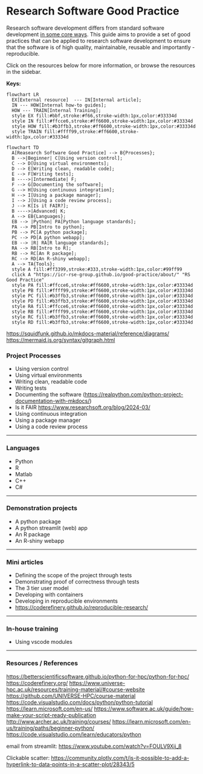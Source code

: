 # Research Software Good Practice

Research software development differs from standard software development [in some core ways](about.md). This guide aims to provide a set of good practices that can be applied to research software development to ensure that the software is of high quality, maintainable, reusable and importantly - reproducible.

Click on the resources below for more information, or browse the resources in the sidebar.

**Keys:**  
``` mermaid
flowchart LR
  EX[External resource]  --- IN[Internal article];
  IN --- HOW[Internal how-to guides];
  HOW --- TRAIN[Internal Training];  
  style EX fill:#bbf,stroke:#f66,stroke-width:1px,color:#33334d
  style IN fill:#ffcce6,stroke:#ff6600,stroke-width:1px,color:#33334d
  style HOW fill:#b3ffb3,stroke:#ff6600,stroke-width:1px,color:#33334d
  style TRAIN fill:#ffff99,stroke:#ff6600,stroke-width:1px,color:#33334d
```

``` mermaid
flowchart TD  
  A[Reasearch Software Good Practice] --> B{Processes};
  B -->|Beginner| C[Using version control];
  C --> D[Using virtual environments];
  D --> E[Writing clean, readable code];
  E --> F[Writing tests];
  B ---->|Intermediate| F;
  F --> G[Documenting the software];
  G --> H[Using continuous integration];
  H --> I[Using a package manager];
  I --> J[Using a code review process];
  J --> K[Is it FAIR?];
  B ---->|Advanced| K;
  A --> EB{Languages};
  EB --> |Python| PA[Python language standards];
  PA --> PB[Intro to python];
  PB --> PC[A python package];
  PC --> PD[A python webapp];
  EB --> |R| RA[R language standards];
  RA --> RB[Intro to R];
  RB --> RC[An R package];
  RC --> RD[An R-shiny webapp];
  A --> TA{Tools};
  style A fill:#ff3399,stroke:#333,stroke-width:1px,color:#99ff99
  click A "https://icr-rse-group.github.io/good-practice/about/" "RS Good Practice"
  style PA fill:#ffcce6,stroke:#ff6600,stroke-width:1px,color:#33334d
  style PB fill:#ffff99,stroke:#ff6600,stroke-width:1px,color:#33334d
  style PC fill:#b3ffb3,stroke:#ff6600,stroke-width:1px,color:#33334d
  style PD fill:#b3ffb3,stroke:#ff6600,stroke-width:1px,color:#33334d
  style RA fill:#ffcce6,stroke:#ff6600,stroke-width:1px,color:#33334d
  style RB fill:#ffff99,stroke:#ff6600,stroke-width:1px,color:#33334d
  style RC fill:#b3ffb3,stroke:#ff6600,stroke-width:1px,color:#33334d
  style RD fill:#b3ffb3,stroke:#ff6600,stroke-width:1px,color:#33334d
```

https://squidfunk.github.io/mkdocs-material/reference/diagrams/
https://mermaid.js.org/syntax/gitgraph.html

### Project Processes

- Using version control
- Using virtual environments
- Writing clean, readable code
- Writing tests
- Documenting the software (https://realpython.com/python-project-documentation-with-mkdocs/)
- Is it FAIR https://www.researchsoft.org/blog/2024-03/
- Using continuous integration
- Using a package manager
- Using a code review process

---  

### Languages
- Python
- R
- Matlab
- C++
- C#

---  

### Demonstration projects
- A python package  
- A python streamlit (web) app  
- An R package  
- An R-shiny webapp  

---  

### Mini articles

- Defining the scope of the project through tests  
- Demonstrating proof of correctness through tests  
- The 3 tier user model  
- Developing with containers  
- Developing in reproducible environments  
- https://coderefinery.github.io/reproducible-research/  

---  

### In-house training  

- Using vscode modules  

---  

### Resources / References  

https://betterscientificsoftware.github.io/python-for-hpc/python-for-hpc/
https://coderefinery.org/
https://www.universe-hpc.ac.uk/resources/training-material/#course-website
https://github.com/UNIVERSE-HPC/course-material
https://code.visualstudio.com/docs/python/python-tutorial
https://learn.microsoft.com/en-us/
https://www.software.ac.uk/guide/how-make-your-script-ready-publication
http://www.archer.ac.uk/training/courses/
https://learn.microsoft.com/en-us/training/paths/beginner-python/
https://code.visualstudio.com/learn/educators/python

email from streamlit:
https://www.youtube.com/watch?v=FOULV9Xij_8

Clickable scatter: https://community.plotly.com/t/is-it-possible-to-add-a-hyperlink-to-data-points-in-a-scatter-plot/28343/5





